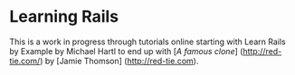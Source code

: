 # Learning Rails

This is a work in progress through tutorials online starting with Learn Rails by Example by Michael Hartl 
to end up with
[*A famous clone*] (http://red-tie.com/)
by [Jamie Thomson] (http://red-tie.com).
